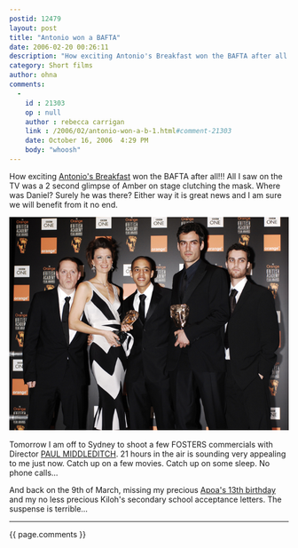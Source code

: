 ```yaml
---
postid: 12479
layout: post
title: "Antonio won a BAFTA"
date: 2006-02-20 00:26:11
description: "How exciting Antonio's Breakfast won the BAFTA after all!!! All I saw on the TV was a 2 second glimpse of Amber on stage clutching the mask. Where was Daniel? Surely he was there? Either way it is great news"
category: Short films
author: ohna
comments:
  -
    id : 21303
    op : null
    author : rebecca carrigan    
    link : /2006/02/antonio-won-a-b-1.html#comment-21303
    date: October 16, 2006  4:29 PM
    body: "whoosh"
---
```


How exciting <a href="http://www.antoniosbreakfast.com/ab1_content.html">Antonio's Breakfast</a> won the BAFTA after all!!! All I saw on the TV was a 2 second glimpse of Amber on stage clutching the mask. Where was Daniel? Surely he was there? Either way it is great news and I am sure we will benefit from it no end.

![Antonio's Breakfast won the BAFTA](/i/BAFTApic.jpg)

Tomorrow I am off to Sydney to shoot a few FOSTERS commercials with Director <a href="http://www.hsilondon.co.uk/Director.aspx?id=48">PAUL MIDDLEDITCH</a>. 21 hours in the air is sounding very appealing to me just now. Catch up on a few movies. Catch up on some sleep. No phone calls...

And back on the 9th of March, missing my precious <a href="http://www.flickr.com/photos/ohna/sets/72057594075752125/">Apoa's 13th birthday</a> and my no less precious Kiloh's secondary school acceptance letters. The suspense is terrible...

<hr>

{{ page.comments }}

